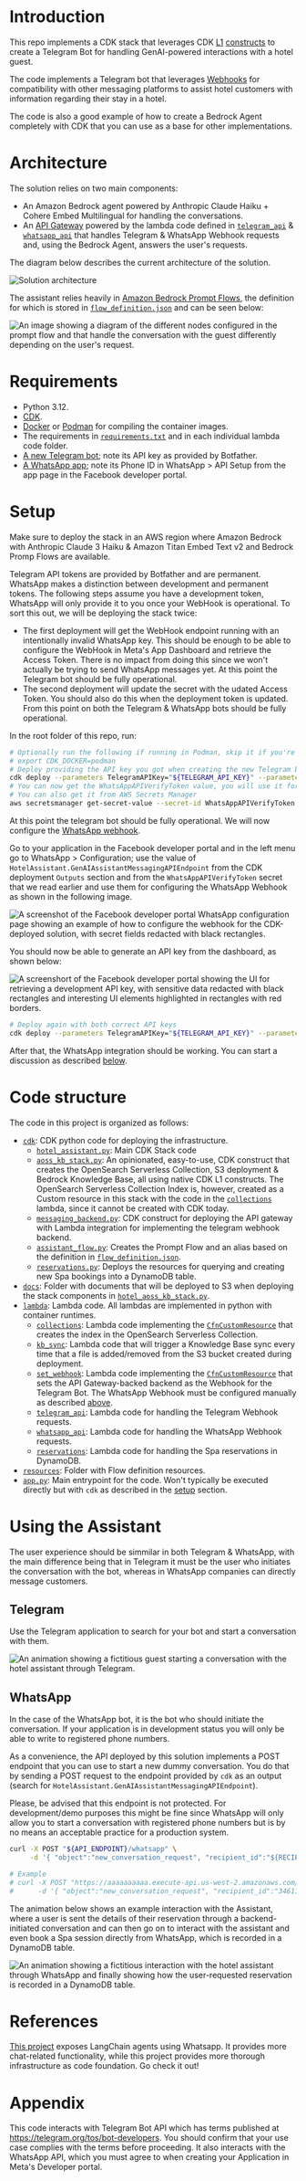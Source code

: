 # Introduction

This repo implements a CDK stack that leverages CDK 
[L1](https://docs.aws.amazon.com/cdk/api/v2/docs/aws-cdk-lib.aws_bedrock.CfnAgent.html) 
[constructs](https://docs.aws.amazon.com/cdk/api/v2/docs/aws-cdk-lib.aws_bedrock.CfnKnowledgeBase.html) 
to create a Telegram Bot for handling GenAI-powered interactions with a hotel guest.

The code implements a Telegram bot that leverages [Webhooks](https://core.telegram.org/bots/api#setwebhook)
for compatibility with other messaging platforms to assist hotel customers with information regarding their stay
in a hotel.

The code is also a good example of how to create a Bedrock Agent completely with CDK that you can use as a
base for other implementations. 

# Architecture

The solution relies on two main components:
* An Amazon Bedrock agent powered by Anthropic Claude Haiku + Cohere Embed Multilingual for handling
  the conversations.
* An [API Gateway](https://aws.amazon.com/api-gateway/) powered by the lambda code defined in
  [`telegram_api`](lambda/telegram_api) & [`whatsapp_api`](lambda/whatsapp_api) that handles Telegram & WhatsApp Webhook requests and, 
  using the Bedrock Agent, answers the user's requests.

The diagram below describes the current architecture of the solution.

![Solution architecture](img/architecture.png)

The assistant relies heavily in [Amazon Bedrock Prompt Flows](https://aws.amazon.com/bedrock/prompt-flows/), the 
definition for which is stored in [`flow_definition.json`](resources/flow_definition.json) and can be seen below:

![An image showing a diagram of the different nodes configured in the prompt flow and that handle the conversation with the guest differently depending on the user's request.](img/prompt_flow.png "Prompt flow")

# Requirements

* Python 3.12.
* [CDK](https://docs.aws.amazon.com/cdk/v2/guide/getting_started.html).
* [Docker](https://www.docker.com/) or [Podman](https://podman.io/) for compiling the container images.
* The requirements in [`requirements.txt`](requirements.txt) and in each individual lambda code folder.
* [A new Telegram bot](https://core.telegram.org/bots/tutorial); note its API key as provided by Botfather.
* [A WhatsApp app](https://developers.facebook.com/docs/whatsapp/cloud-api/get-started); note its Phone ID 
  in WhatsApp > API Setup from the app page in the Facebook developer portal.

# Setup

Make sure to deploy the stack in an AWS region where Amazon Bedrock with Anthropic Claude 3 Haiku & 
Amazon Titan Embed Text v2 and Bedrock Promp Flows are available.

Telegram API tokens are provided by Botfather and are permanent. WhatsApp makes a distinction between
development and permanent tokens. The following steps assume you have a development token, WhatsApp will 
only provide it to you once your WebHook is operational. To sort this out, we will be deploying the stack
twice:
* The first deployment will get the WebHook endpoint running with an intentionally invalid WhatsApp key. 
  This should be enough to be able to configure the WebHook in Meta's App Dashboard and retrieve the 
  Access Token. There is no impact from doing this since we won't actually be trying to send WhatsApp
  messages yet.
  At this point the Telegram bot should be fully operational.
* The second deployment will update the secret with the udated Access Token. You should also do this when
  the deployment token is updated. From this point on both the Telegram & WhatsApp bots should be fully
  operational. 

In the root folder of this repo, run:

```bash
# Optionally run the following if running in Podman, skip it if you're using Docker
# export CDK_DOCKER=podman
# Deploy providing the API key you got when creating the new Telegram bot. WHATSAPP_ID is the Phone ID you got before
cdk deploy --parameters TelegramAPIKey="${TELEGRAM_API_KEY}" --parameters WhatsAppPhoneID="${WHATSAPP_ID}" --parameters WhatsaAppAPIKey="INTENTIONALLY_INVALID_API_KEY"
# You can now get the WhatsAppAPIVerifyToken value, you will use it for setting up the WhatsApp WebHook
# You can also get it from AWS Secrets Manager
aws secretsmanager get-secret-value --secret-id WhatsAppAPIVerifyToken --query SecretString
```

At this point the telegram bot should be fully operational. We will now configure the 
[WhatsApp webhook](https://developers.facebook.com/docs/whatsapp/cloud-api/guides/set-up-webhooks).

Go to your application in the Facebook developer portal and in the left menu go to WhatsApp > Configuration;
use the value of `HotelAssistant.GenAIAssistantMessagingAPIEndpoint` from the CDK deployment `Outputs` section
and from the `WhatsAppAPIVerifyToken` secret that we read earlier and use them for configuring the WhatsApp
Webhook as shown in the following image.

![A screenshot of the Facebook developer portal WhatsApp configuration page showing an example of how to configure the webhook for the CDK-deployed solution, with secret fields redacted with black rectangles.](img/whatsapp_webhook_configuration.png "WhatsApp webhook configuration example")

You should now be able to generate an API key from the dashboard, as shown below:

![A screenshort of the Facebook developer portal showing the UI for retrieving a development API key, with sensitive data redacted with black rectangles and interesting UI elements highlighted in rectangles with red borders.](img/whatsapp_api_key_retrieval.png "WhatsApp development API key retrieval example")

```bash
# Deploy again with both correct API keys
cdk deploy --parameters TelegramAPIKey="${TELEGRAM_API_KEY}" --parameters WhatsAppPhoneID="${WHATSAPP_ID}" --parameters WhatsaAppAPIKey="${WHATSAPP_API_KEY}"
```

After that, the WhatsApp integration should be working. You can start a discussion as described [below](#whatsapp).

# Code structure

The code in this project is organized as follows:

* [`cdk`](cdk): CDK python code for deploying the infrastructure.
  - [`hotel_assistant.py`](cdk/hotel_assistant.py): Main CDK Stack code
  - [`aoss_kb_stack.py`](cdk/aoss_kb_stack.py): An opinionated, easy-to-use, CDK construct that creates
    the OpenSearch Serverless Collection, S3 deployment & Bedrock Knowledge Base, all using native
    CDK L1 constructs. The OpenSearch Serverless Collection Index is, however, created as a Custom resource in this
    stack with the code in the [`collections`](lambda/collections) lambda, since it cannot be created with CDK today.
  - [`messaging_backend.py`](cdk/messaging_backend.py): CDK construct for deploying the API gateway with Lambda
    integration for implementing the telegram webhook backend.
  - [`assistant_flow.py`](cdk/assistant_flow.py): Creates the Prompt Flow and an alias based on the definition in
    [`flow_definition.json`](resources/flow_definition.json).
  - [`reservations.py`](cdk/reservations.py): Deploys the resources for querying and creating new Spa bookings into
    a DynamoDB table.
* [`docs`](docs): Folder with documents that will be deployed to S3 when deploying the stack components in
  [`hotel_aoss_kb_stack.py`](cdk/aoss_kb_stack.py).
* [`lambda`](lambda): Lambda code. All lambdas are implemented in python with container runtimes.
  - [`collections`](lambda/collections): Lambda code implementing the
    [`CfnCustomResource`](https://docs.aws.amazon.com/cdk/api/v2/docs/aws-cdk-lib.CfnCustomResource.html) that
    creates the index in the OpenSearch Serverless Collection.
  - [`kb_sync`](lambda/kb_sync): Lambda code that will trigger a Knowledge Base sync every time that a file is
    added/removed from the S3 bucket created during deployment.
  - [`set_webhook`](lambda/set_webhook): Lambda code implementing the 
    [`CfnCustomResource`](https://docs.aws.amazon.com/cdk/api/v2/docs/aws-cdk-lib.CfnCustomResource.html) that
    sets the API Gateway-backed backend as the Webhook for the Telegram Bot. The WhatsApp Webhook must be configured
    manually as described [above](#setup).
  - [`telegram_api`](lambda/telegram_api): Lambda code for handling the Telegram Webhook requests.
  - [`whatsapp_api`](lambda/whatsapp_api): Lambda code for handling the WhatsApp Webhook requests.
  - [`reservations`](lambda/reservations): Lambda code for handling the Spa reservations in DynamoDB.
* [`resources`](resources): Folder with Flow definition resources.
* [`app.py`](app.py): Main entrypoint for the code. Won't typically be executed directly but with `cdk` as
  described in the [setup](#setup) section.

# Using the Assistant

The user experience should be simmilar in both Telegram & WhatsApp, with the main difference being that in Telegram
it must be the user who initiates the conversation with the bot, whereas in WhatsApp companies can directly message
customers.

## Telegram

Use the Telegram application to search for your bot and start a conversation with them.

![An animation showing a fictitious guest starting a conversation with the hotel assistant through Telegram.](img/telegram_demo.webp "Hotel assistant demo animation using Telegram")

## WhatsApp

In the case of the WhatsApp bot, it is the bot who should initiate the conversation. If your application is in
development status you will only be able to write to registered phone numbers.

As a convenience, the API deployed by this solution implements a POST endpoint that you can use to start a new dummy
conversation. You do that by sending a POST request to the endpoint provided by `cdk` as an output 
(search for `HotelAssistant.GenAIAssistantMessagingAPIEndpoint`).

Please, be advised that this endpoint is not protected. For development/demo purposes this might be fine since 
WhatsApp will only allow you to start a conversation with registered phone numbers but is by no means an 
acceptable practice for a production system.

```bash
curl -X POST "${API_ENDPOINT}/whatsapp" \
     -d '{ "object":"new_conversation_request", "recipient_id":"${RECIPIENT_WHATSAPP_ID}", "recipient_name":"${RECIPIENT_NAME}"}'

# Example
# curl -X POST "https://aaaaaaaaaa.execute-api.us-west-2.amazonaws.com/prod/whatsapp" \
#      -d '{ "object":"new_conversation_request", "recipient_id":"346111111111", "recipient_name":"Joseba"}'
```

The animation below shows an example interaction with the Assistant, where a user is sent the details of their
reservation through a backend-initiated conversation and can then go on to interact with the assistant and even
book a Spa session directly from WhatsApp, which is recorded in a DynamoDB table.

![An animation showing a fictitious interaction with the hotel assistant through WhatsApp and finally showing how the user-requested reservation is recorded in a DynamoDB table.](img/whatsapp_demo.webp "Hotel assistant demo animation using WhatsApp")

# References

[This project](https://github.com/build-on-aws/building-gen-ai-whatsapp-assistant-with-amazon-bedrock-and-python)
exposes LangChain agents using Whatsapp. It provides more chat-related functionality, while this project provides more
thorough infrastructure as code foundation. Go check it out!

# Appendix

This code interacts with Telegram Bot API which has terms published at https://telegram.org/tos/bot-developers.
You should confirm that your use case complies with the terms before proceeding. It also interacts with the WhatsApp
API, which you must agree to when creating your Application in Meta's Developer portal.
